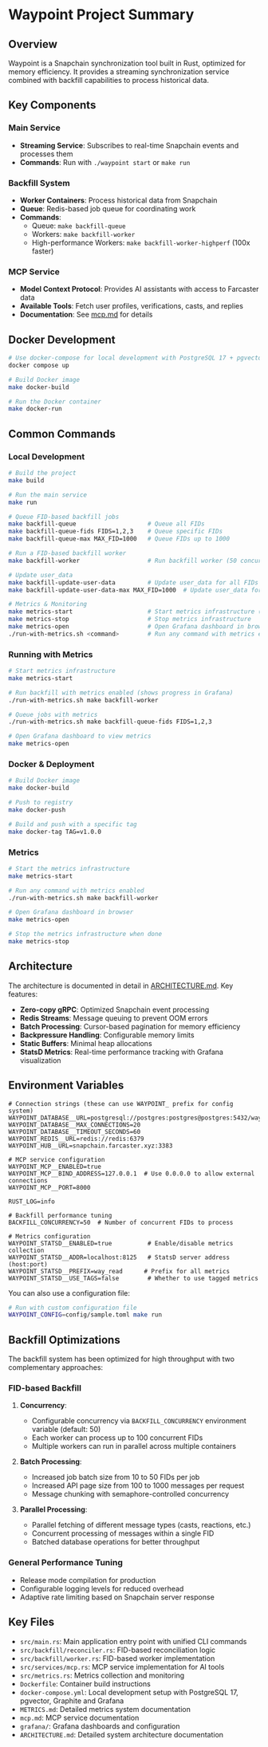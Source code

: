 # Waypoint Project Summary

## Overview
Waypoint is a Snapchain synchronization tool built in Rust, optimized for memory efficiency. It provides a streaming synchronization service combined with backfill capabilities to process historical data.

## Key Components

### Main Service
- **Streaming Service**: Subscribes to real-time Snapchain events and processes them
- **Commands**: Run with `./waypoint start` or `make run`

### Backfill System
- **Worker Containers**: Process historical data from Snapchain
- **Queue**: Redis-based job queue for coordinating work
- **Commands**: 
  - Queue: `make backfill-queue`
  - Workers: `make backfill-worker`
  - High-performance Workers: `make backfill-worker-highperf` (100x faster)

### MCP Service
- **Model Context Protocol**: Provides AI assistants with access to Farcaster data
- **Available Tools**: Fetch user profiles, verifications, casts, and replies
- **Documentation**: See [mcp.md](mcp.md) for details

## Docker Development

```bash
# Use docker-compose for local development with PostgreSQL 17 + pgvector
docker compose up

# Build Docker image
make docker-build

# Run the Docker container
make docker-run
```

## Common Commands

### Local Development
```bash
# Build the project
make build

# Run the main service
make run

# Queue FID-based backfill jobs
make backfill-queue                    # Queue all FIDs
make backfill-queue-fids FIDS=1,2,3    # Queue specific FIDs
make backfill-queue-max MAX_FID=1000   # Queue FIDs up to 1000

# Run a FID-based backfill worker
make backfill-worker                   # Run backfill worker (50 concurrent jobs by default)

# Update user_data
make backfill-update-user-data         # Update user_data for all FIDs
make backfill-update-user-data-max MAX_FID=1000  # Update user_data for FIDs up to 1000

# Metrics & Monitoring
make metrics-start                     # Start metrics infrastructure (Grafana + StatsD)
make metrics-stop                      # Stop metrics infrastructure
make metrics-open                      # Open Grafana dashboard in browser
./run-with-metrics.sh <command>        # Run any command with metrics enabled
```

### Running with Metrics

```bash
# Start metrics infrastructure
make metrics-start

# Run backfill with metrics enabled (shows progress in Grafana)
./run-with-metrics.sh make backfill-worker

# Queue jobs with metrics
./run-with-metrics.sh make backfill-queue-fids FIDS=1,2,3

# Open Grafana dashboard to view metrics
make metrics-open
```

### Docker & Deployment
```bash
# Build Docker image
make docker-build

# Push to registry
make docker-push

# Build and push with a specific tag
make docker-tag TAG=v1.0.0
```

### Metrics
```bash
# Start the metrics infrastructure
make metrics-start

# Run any command with metrics enabled
./run-with-metrics.sh make backfill-worker

# Open Grafana dashboard in browser
make metrics-open

# Stop the metrics infrastructure when done
make metrics-stop
```

## Architecture

The architecture is documented in detail in [ARCHITECTURE.md](ARCHITECTURE.md). Key features:

- **Zero-copy gRPC**: Optimized Snapchain event processing
- **Redis Streams**: Message queuing to prevent OOM errors
- **Batch Processing**: Cursor-based pagination for memory efficiency
- **Backpressure Handling**: Configurable memory limits
- **Static Buffers**: Minimal heap allocations
- **StatsD Metrics**: Real-time performance tracking with Grafana visualization

## Environment Variables
```
# Connection strings (these can use WAYPOINT_ prefix for config system)
WAYPOINT_DATABASE__URL=postgresql://postgres:postgres@postgres:5432/waypoint
WAYPOINT_DATABASE__MAX_CONNECTIONS=20
WAYPOINT_DATABASE__TIMEOUT_SECONDS=60
WAYPOINT_REDIS__URL=redis://redis:6379
WAYPOINT_HUB__URL=snapchain.farcaster.xyz:3383

# MCP service configuration
WAYPOINT_MCP__ENABLED=true
WAYPOINT_MCP__BIND_ADDRESS=127.0.0.1  # Use 0.0.0.0 to allow external connections
WAYPOINT_MCP__PORT=8000

RUST_LOG=info

# Backfill performance tuning
BACKFILL_CONCURRENCY=50  # Number of concurrent FIDs to process

# Metrics configuration
WAYPOINT_STATSD__ENABLED=true          # Enable/disable metrics collection
WAYPOINT_STATSD__ADDR=localhost:8125   # StatsD server address (host:port)
WAYPOINT_STATSD__PREFIX=way_read      # Prefix for all metrics
WAYPOINT_STATSD__USE_TAGS=false        # Whether to use tagged metrics
```

You can also use a configuration file:
```bash
# Run with custom configuration file
WAYPOINT_CONFIG=config/sample.toml make run
```

## Backfill Optimizations

The backfill system has been optimized for high throughput with two complementary approaches:

### FID-based Backfill

1. **Concurrency**:
   - Configurable concurrency via `BACKFILL_CONCURRENCY` environment variable (default: 50)
   - Each worker can process up to 100 concurrent FIDs
   - Multiple workers can run in parallel across multiple containers

2. **Batch Processing**:
   - Increased job batch size from 10 to 50 FIDs per job
   - Increased API page size from 100 to 1000 messages per request
   - Message chunking with semaphore-controlled concurrency

3. **Parallel Processing**:
   - Parallel fetching of different message types (casts, reactions, etc.)
   - Concurrent processing of messages within a single FID
   - Batched database operations for better throughput

### General Performance Tuning

- Release mode compilation for production
- Configurable logging levels for reduced overhead
- Adaptive rate limiting based on Snapchain server response

## Key Files
- `src/main.rs`: Main application entry point with unified CLI commands
- `src/backfill/reconciler.rs`: FID-based reconciliation logic
- `src/backfill/worker.rs`: FID-based worker implementation
- `src/services/mcp.rs`: MCP service implementation for AI tools
- `src/metrics.rs`: Metrics collection and monitoring
- `Dockerfile`: Container build instructions
- `docker-compose.yml`: Local development setup with PostgreSQL 17, pgvector, Graphite and Grafana
- `METRICS.md`: Detailed metrics system documentation
- `mcp.md`: MCP service documentation
- `grafana/`: Grafana dashboards and configuration
- `ARCHITECTURE.md`: Detailed system architecture documentation